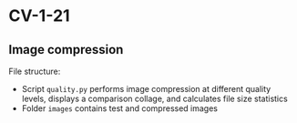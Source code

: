 # CV-1-21
## Image compression

File structure:
- Script `quality.py` performs image compression at different quality levels, displays a comparison collage, and calculates file size statistics
- Folder `images` contains test and compressed images